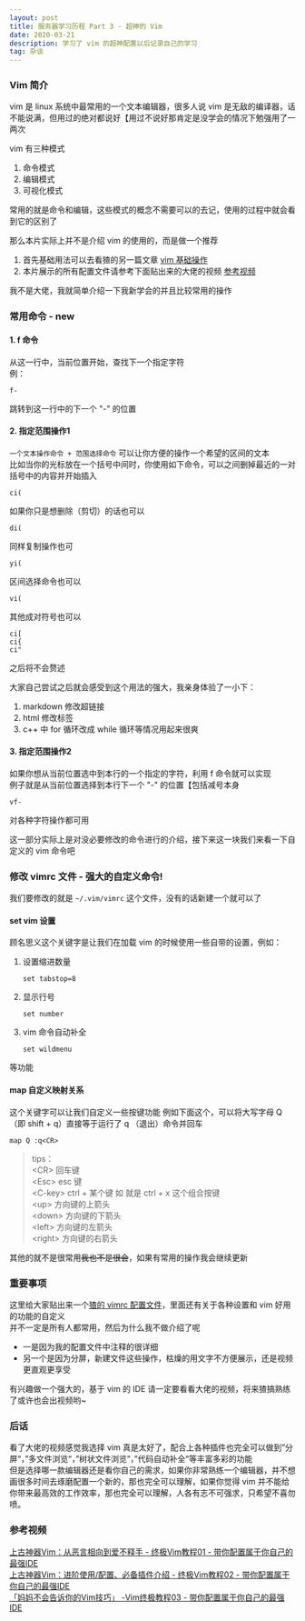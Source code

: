 ```yaml
---
layout: post
title: 服务器学习历程 Part 3 - 超神的 Vim
date: 2020-03-21
description: 学习了 vim 的超神配置以后记录自己的学习
tag: 杂谈
---
```


### Vim 简介
vim 是 linux 系统中最常用的一个文本编辑器，很多人说 vim 是无敌的编译器，话不能说满，但用过的绝对都说好【用过不说好那肯定是没学会的情况下勉强用了一两次

vim 有三种模式
1. 命令模式
2. 编辑模式
3. 可视化模式

常用的就是命令和编辑，这些模式的概念不需要可以的去记，使用的过程中就会看到它的区别了

那么本片实际上并不是介绍 vim 的使用的，而是做一个推荐
1. 首先基础用法可以去看猹的另一篇文章 [vim 基础操作](http://blog.zinchon.cn/2019/09/ServerStudy-Linux/#vim-%E5%9F%BA%E7%A1%80%E6%93%8D%E4%BD%9C)
2. 本片展示的所有配置文件请参考下面贴出来的大佬的视频 [参考视频](#参考视频)

我不是大佬，我就简单介绍一下我新学会的并且比较常用的操作

### 常用命令 - new
#### 1. f 命令
从这一行中，当前位置开始，查找下一个指定字符<br>
例：
```vim
f-
```
跳转到这一行中的下一个 "-" 的位置

#### 2. 指定范围操作1
`一个文本操作命令 + 范围选择命令` 可以让你方便的操作一个希望的区间的文本<br>
比如当你的光标放在一个括号中间时，你使用如下命令，可以之间删掉最近的一对括号中的内容并开始插入
```vim
ci(
```
如果你只是想删除（剪切）的话也可以
```vim
di(
```
同样复制操作也可
```vim
yi(
```
区间选择命令也可以
```vim
vi(
```
其他成对符号也可以
```vim
ci[
ci{
ci"
```
之后将不会赘述

大家自己尝试之后就会感受到这个用法的强大，我亲身体验了一小下：
1. markdown 修改超链接
2. html 修改标签
3. c++ 中 for 循环改成 while 循环等情况用起来很爽

#### 3. 指定范围操作2
如果你想从当前位置选中到本行的一个指定的字符，利用 f 命令就可以实现<br>
例子就是从当前位置选择到本行下一个 "-" 的位置【包括减号本身
```vim
vf-
```
对各种字符操作都可用

这一部分实际上是对没必要修改的命令进行的介绍，接下来这一块我们来看一下自定义的 vim 命令吧

### 修改 vimrc 文件 - 强大的自定义命令!
我们要修改的就是 `~/.vim/vimrc` 这个文件，没有的话新建一个就可以了

#### set vim 设置
顾名思义这个关键字是让我们在加载 vim 的时候使用一些自带的设置，例如：
1. 设置缩进数量
	```vim
	set tabstop=8
	```
2. 显示行号
	```vim
	set number
	```
3. vim 命令自动补全
	```vim
	set wildmenu
	```

等功能

#### map 自定义映射关系
这个关键字可以让我们自定义一些按键功能
例如下面这个，可以将大写字母 Q （即 shift + q）直接等于运行了 q （退出）命令并回车
```vim
map Q :q<CR>
```
> tips：<br>
> \<CR>		回车键<br>
> \<Esc>		esc 键<br>
> \<C-key>	ctrl + 某个键 如 <C-x> 就是 ctrl + x 这个组合按键<br>
> \<up>		方向键的上箭头<br>
> \<down>	方向键的下箭头<br>
> \<left>	方向键的左箭头<br>
> \<right>	方向键的右箭头<br>

其他的就不是很常用~~我也不是很会~~，如果有常用的操作我会继续更新

### 重要事项
这里给大家贴出来一个[猹的 vimrc 配置文件](https://github.com/Hybrogen/hybrogenvimrc/blob/master/vimrc)，里面还有关于各种设置和 vim 好用的功能的自定义<br>
并不一定是所有人都常用，然后为什么我不做介绍了呢
* 一是因为我的配置文件中注释的很详细
* 另一个是因为分屏，新建文件这些操作，枯燥的用文字不方便展示，还是视频更直观更享受

有兴趣做一个强大的，基于 vim 的 IDE 请一定要看看大佬的视频，将来猹搞熟练了或许也会出视频哟~

### 后话
看了大佬的视频感觉我选择 vim 真是太好了，配合上各种插件也完全可以做到”分屏“，”多文件浏览“，”树状文件浏览“，”代码自动补全“等丰富多彩的功能<br>
但是选择哪一款编辑器还是看你自己的需求，如果你非常熟练一个编辑器，并不想画很多时间去琢磨配置一个新的，那也完全可以理解，如果你觉得 vim 并不能给你带来最高效的工作效率，那也完全可以理解，人各有志不可强求，只希望不喜勿喷。

### 参考视频
[上古神器Vim：从恶言相向到爱不释手 - 终极Vim教程01 - 带你配置属于你自己的最强IDE](https://www.bilibili.com/video/av55498503)<br>
[上古神器Vim：进阶使用/配置、必备插件介绍 - 终极Vim教程02 - 带你配置属于你自己的最强IDE](https://www.bilibili.com/video/av55664166)<br>
[「妈妈不会告诉你的Vim技巧」 -Vim终极教程03 - 带你配置属于你自己的最强IDE](https://www.bilibili.com/video/av56020134)<br>

